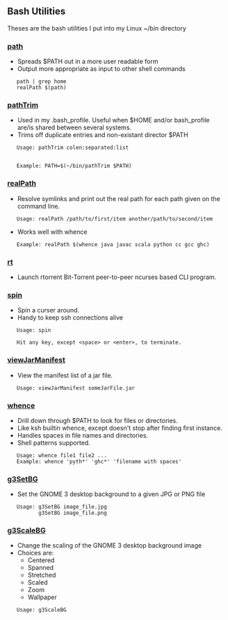 ## Bash Utilities
Theses are the bash utilities I put into my Linux ~/bin directory
### [path](path)
* Spreads $PATH out in a more user readable form
* Output more appropriate as input to other shell commands
```
   path | grep home
   realPath $(path)
```
### [pathTrim](pathTrim)
* Used in my .bash\_profile.  Useful when $HOME and/or
  bash\_profile are/is shared between several systems.
* Trims off duplicate entries and non-existant director $PATH
```
   Usage: pathTrim colen:separated:list


   Example: PATH=$(~/bin/pathTrim $PATH)
```
### [realPath](realPath)
* Resolve symlinks and print out the real path for each
  path given on the command line.
```
   Usage: realPath /path/to/first/item another/path/to/second/item
```
* Works well with whence
```
   Example: realPath $(whence java javac scala python cc gcc ghc)
```
### [rt](rt)
* Launch rtorrent Bit-Torrent peer-to-peer ncurses based CLI program.
### [spin](spin)
* Spin a curser around.
* Handy to keep ssh connections alive
```
   Usage: spin

   Hit any key, except <space> or <enter>, to terminate.
```
### [viewJarManifest](viewJarManifest)
* View the manifest list of a jar file.
```
   Usage: viewJarManifest someJarFile.jar
```
### [whence](whence)
* Drill down through $PATH to look for files or directories.
* Like ksh builtin whence, except doesn't stop after finding
  first instance.
* Handles spaces in file names and directories.
* Shell patterns supported.
```
   Usage: whence file1 file2 ...
   Example: whence 'pyth*' 'ghc*' 'filename with spaces'
```
### [g3SetBG](g3SetBG)
* Set the GNOME 3 desktop background to a given JPG or PNG file
```
   Usage: g3SetBG image_file.jpg
          g3SetBG image_file.png
```
### [g3ScaleBG](g3SetBG)
* Change the scaling of the GNOME 3 desktop background image
* Choices are:
   - Centered
   - Spanned
   - Stretched
   - Scaled
   - Zoom
   - Wallpaper
```
   Usage: g3ScaleBG 
```
